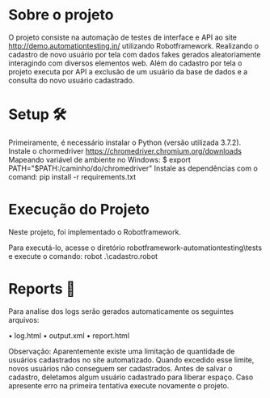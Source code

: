 # Sobre o projeto
 
O projeto consiste na automação de testes de interface e API ao site http://demo.automationtesting.in/ utilizando Robotframework. Realizando o cadastro de novo usuário por tela com dados fakes gerados aleatoriamente interagindo com diversos elementos web.
Além do cadastro por tela o projeto executa por API a exclusão de um usuário da base de dados e a consulta do novo usuário cadastrado.

# Setup 🛠️

Primeiramente, é necessário instalar o Python (versão utilizada 3.7.2).
Instale o chormedriver https://chromedriver.chromium.org/downloads
Mapeando variável de ambiente no Windows:
$ export PATH="$PATH:/caminho/do/chromedriver"
Instale as dependências com o comand: pip install -r requirements.txt

# Execução do Projeto

Neste projeto, foi implementado o Robotframework.

Para executá-lo, acesse o diretório robotframework-automationtesting\tests e execute o comando: robot .\cadastro.robot

# Reports 📄

Para analise dos logs serão gerados automaticamente os seguintes arquivos:

•	log.html
•	output.xml
•	report.html

Observação: Aparentemente existe uma limitação de quantidade de usuários cadastrados no site automatizado. Quando excedido esse limite, novos usuários não conseguem ser cadastrados. Antes de salvar o cadastro, deletamos algum usuário cadastrado para liberar espaço. 
Caso apresente erro na primeira tentativa execute novamente o projeto.

